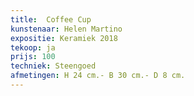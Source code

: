 ```yaml
---
title:  Coffee Cup
kunstenaar: Helen Martino
expositie: Keramiek 2018
tekoop: ja
prijs: 100
techniek: Steengoed
afmetingen: H 24 cm.- B 30 cm.- D 8 cm.
---
```

